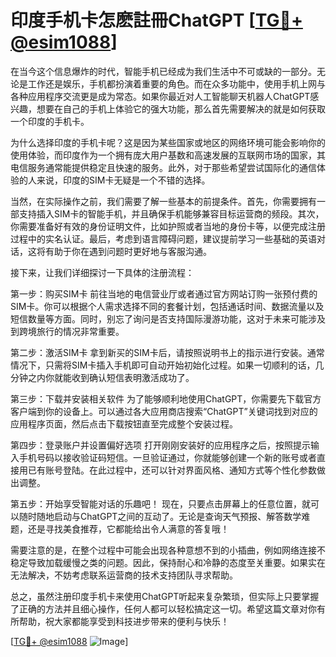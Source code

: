 # 印度手机卡怎麽註冊ChatGPT [[TG💪+ @esim1088](https://t.me/s/esim1088)]

在当今这个信息爆炸的时代，智能手机已经成为我们生活中不可或缺的一部分。无论是工作还是娱乐，手机都扮演着重要的角色。而在众多功能中，使用手机上网与各种应用程序交流更是成为常态。如果你最近对人工智能聊天机器人ChatGPT感兴趣，想要在自己的手机上体验它的强大功能，那么首先需要解决的就是如何获取一个印度的手机卡。

为什么选择印度的手机卡呢？这是因为某些国家或地区的网络环境可能会影响你的使用体验，而印度作为一个拥有庞大用户基数和高速发展的互联网市场的国家，其电信服务通常能提供稳定且快速的服务。此外，对于那些希望尝试国际化的通信体验的人来说，印度的SIM卡无疑是一个不错的选择。

当然，在实际操作之前，我们需要了解一些基本的前提条件。首先，你需要拥有一部支持插入SIM卡的智能手机，并且确保手机能够兼容目标运营商的频段。其次，你需要准备好有效的身份证明文件，比如护照或者当地的身份卡等，以便完成注册过程中的实名认证。最后，考虑到语言障碍问题，建议提前学习一些基础的英语对话，这将有助于你在遇到问题时更好地与客服沟通。

接下来，让我们详细探讨一下具体的注册流程：

第一步：购买SIM卡
前往当地的电信营业厅或者通过官方网站订购一张预付费的SIM卡。你可以根据个人需求选择不同的套餐计划，包括通话时间、数据流量以及短信数量等方面。同时，别忘了询问是否支持国际漫游功能，这对于未来可能涉及到跨境旅行的情况非常重要。

第二步：激活SIM卡
拿到新买的SIM卡后，请按照说明书上的指示进行安装。通常情况下，只需将SIM卡插入手机即可自动开始初始化过程。如果一切顺利的话，几分钟之内你就能收到确认短信表明激活成功了。

第三步：下载并安装相关软件
为了能够顺利地使用ChatGPT，你需要先下载官方客户端到你的设备上。可以通过各大应用商店搜索“ChatGPT”关键词找到对应的应用程序页面，然后点击下载按钮直至完成整个安装过程。

第四步：登录账户并设置偏好选项
打开刚刚安装好的应用程序之后，按照提示输入手机号码以接收验证码短信。一旦验证通过，你就能够创建一个新的账号或者直接用已有账号登陆。在此过程中，还可以针对界面风格、通知方式等个性化参数做出调整。

第五步：开始享受智能对话的乐趣吧！
现在，只要点击屏幕上的任意位置，就可以随时随地启动与ChatGPT之间的互动了。无论是查询天气预报、解答数学难题，还是寻找美食推荐，它都能给出令人满意的答复哦！

需要注意的是，在整个过程中可能会出现各种意想不到的小插曲，例如网络连接不稳定导致加载缓慢之类的问题。因此，保持耐心和冷静的态度至关重要。如果实在无法解决，不妨考虑联系运营商的技术支持团队寻求帮助。

总之，虽然注册印度手机卡来使用ChatGPT听起来复杂繁琐，但实际上只要掌握了正确的方法并且细心操作，任何人都可以轻松搞定这一切。希望这篇文章对你有所帮助，祝大家都能享受到科技进步带来的便利与快乐！

[[TG💪+ @esim1088](https://t.me/s/esim1088) ![Image](https://i.postimg.cc/4NQfJmqS/Snipaste-2025-05-13-00-14-12.png)]